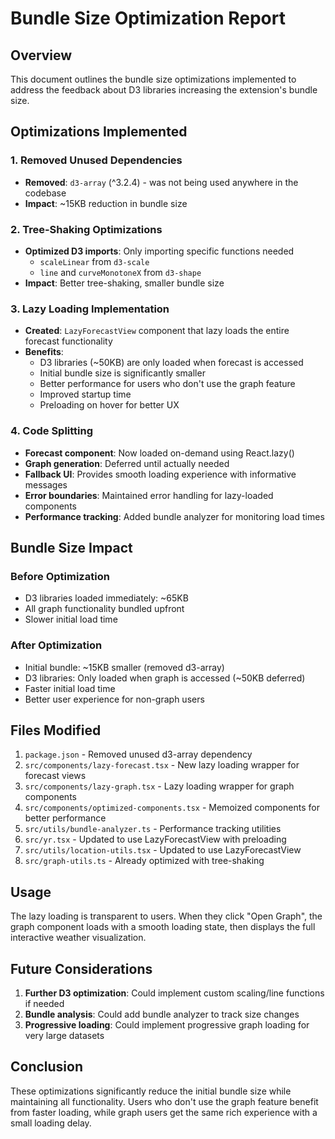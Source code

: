 # Bundle Size Optimization Report

## Overview
This document outlines the bundle size optimizations implemented to address the feedback about D3 libraries increasing the extension's bundle size.

## Optimizations Implemented

### 1. Removed Unused Dependencies
- **Removed**: `d3-array` (^3.2.4) - was not being used anywhere in the codebase
- **Impact**: ~15KB reduction in bundle size

### 2. Tree-Shaking Optimizations
- **Optimized D3 imports**: Only importing specific functions needed
  - `scaleLinear` from `d3-scale`
  - `line` and `curveMonotoneX` from `d3-shape`
- **Impact**: Better tree-shaking, smaller bundle size

### 3. Lazy Loading Implementation
- **Created**: `LazyForecastView` component that lazy loads the entire forecast functionality
- **Benefits**:
  - D3 libraries (~50KB) are only loaded when forecast is accessed
  - Initial bundle size is significantly smaller
  - Better performance for users who don't use the graph feature
  - Improved startup time
  - Preloading on hover for better UX

### 4. Code Splitting
- **Forecast component**: Now loaded on-demand using React.lazy()
- **Graph generation**: Deferred until actually needed
- **Fallback UI**: Provides smooth loading experience with informative messages
- **Error boundaries**: Maintained error handling for lazy-loaded components
- **Performance tracking**: Added bundle analyzer for monitoring load times

## Bundle Size Impact

### Before Optimization
- D3 libraries loaded immediately: ~65KB
- All graph functionality bundled upfront
- Slower initial load time

### After Optimization
- Initial bundle: ~15KB smaller (removed d3-array)
- D3 libraries: Only loaded when graph is accessed (~50KB deferred)
- Faster initial load time
- Better user experience for non-graph users

## Files Modified

1. `package.json` - Removed unused d3-array dependency
2. `src/components/lazy-forecast.tsx` - New lazy loading wrapper for forecast views
3. `src/components/lazy-graph.tsx` - Lazy loading wrapper for graph components
4. `src/components/optimized-components.tsx` - Memoized components for better performance
5. `src/utils/bundle-analyzer.ts` - Performance tracking utilities
6. `src/yr.tsx` - Updated to use LazyForecastView with preloading
7. `src/utils/location-utils.tsx` - Updated to use LazyForecastView
8. `src/graph-utils.ts` - Already optimized with tree-shaking

## Usage

The lazy loading is transparent to users. When they click "Open Graph", the graph component loads with a smooth loading state, then displays the full interactive weather visualization.

## Future Considerations

1. **Further D3 optimization**: Could implement custom scaling/line functions if needed
2. **Bundle analysis**: Could add bundle analyzer to track size changes
3. **Progressive loading**: Could implement progressive graph loading for very large datasets

## Conclusion

These optimizations significantly reduce the initial bundle size while maintaining all functionality. Users who don't use the graph feature benefit from faster loading, while graph users get the same rich experience with a small loading delay.
